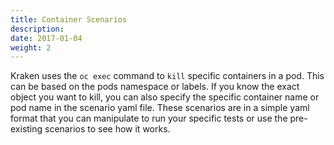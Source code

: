 ```yaml
---
title: Container Scenarios
description: 
date: 2017-01-04
weight: 2
---
```


Kraken uses the `oc exec` command to `kill` specific containers in a pod.
This can be based on the pods namespace or labels. If you know the exact object you want to kill, you can also specify the specific container name or pod name in the scenario yaml file.
These scenarios are in a simple yaml format that you can manipulate to run your specific tests or use the pre-existing scenarios to see how it works.